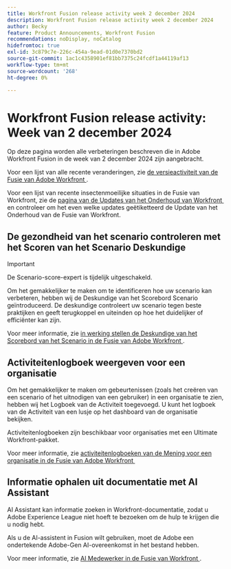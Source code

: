 ```yaml
---
title: Workfront Fusion release activity week 2 december 2024
description: Workfront Fusion release activity week 2 december 2024
author: Becky
feature: Product Announcements, Workfront Fusion
recommendations: noDisplay, noCatalog
hidefromtoc: true
exl-id: 3c879c7e-226c-454a-9ead-01d0e7370bd2
source-git-commit: 1ac1c4358901ef81bb7375c24fcdf1a44119af13
workflow-type: tm+mt
source-wordcount: '268'
ht-degree: 0%

---
```


# Workfront Fusion release activity: Week van 2 december 2024

Op deze pagina worden alle verbeteringen beschreven die in Adobe Workfront Fusion in de week van 2 december 2024 zijn aangebracht.

Voor een lijst van alle recente veranderingen, zie [&#x200B; de versieactiviteit van de Fusie van Adobe Workfront &#x200B;](/help/workfront-fusion/fusion-product-releases/fusion-release-activity.md).

Voor een lijst van recente insectenmoeilijke situaties in de Fusie van Workfront, zie de [&#x200B; pagina van de Updates van het Onderhoud van Workfront &#x200B;](https://experienceleague.adobe.com/docs/workfront-known-issues/releases/current-updates.html?lang=nl-NL) en controleer om het even welke updates geëtiketteerd de Update van het Onderhoud van de Fusie van Workfront.

## De gezondheid van het scenario controleren met het Scoren van het Scenario Deskundige

>[!IMPORTANT]
>
>De Scenario-score-expert is tijdelijk uitgeschakeld.

Om het gemakkelijker te maken om te identificeren hoe uw scenario kan verbeteren, hebben wij de Deskundige van het Scorebord Scenario geïntroduceerd. De deskundige controleert uw scenario tegen beste praktijken en geeft terugkoppel en uiteinden op hoe het duidelijker of efficiënter kan zijn.

Voor meer informatie, zie [&#x200B; in werking stellen de Deskundige van het Scorebord van het Scenario in de Fusie van Adobe Workfront &#x200B;](/help/workfront-fusion/manage-scenarios/run-scenario-scoring.md).

## Activiteitenlogboek weergeven voor een organisatie

Om het gemakkelijker te maken om gebeurtenissen (zoals het creëren van een scenario of het uitnodigen van een gebruiker) in een organisatie te zien, hebben wij het Logboek van de Activiteit toegevoegd. U kunt het logboek van de Activiteit van een lusje op het dashboard van de organisatie bekijken.

Activiteitenlogboeken zijn beschikbaar voor organisaties met een Ultimate Workfront-pakket.

Voor meer informatie, zie [&#x200B; activiteitenlogboeken van de Mening voor een organisatie in de Fusie van Adobe Workfront &#x200B;](/help/workfront-fusion/set-up-and-manage-workfront-fusion/set-up-and-manage-orgs-and-teams/set-up-orgs-teams-and-users/view-activity-logs-for-an-org.md)

## Informatie ophalen uit documentatie met AI Assistant

AI Assistant kan informatie zoeken in Workfront-documentatie, zodat u Adobe Experience League niet hoeft te bezoeken om de hulp te krijgen die u nodig hebt.

Als u de AI-assistent in Fusion wilt gebruiken, moet de Adobe een ondertekende Adobe-Gen AI-overeenkomst in het bestand hebben.

Voor meer informatie, zie [&#x200B; AI Medewerker in de Fusie van Workfront &#x200B;](/help/workfront-fusion/manage-scenarios/fusion-ai-assistant.md).
